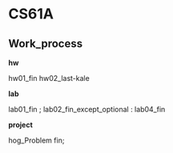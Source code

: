 # CS61A

## Work_process

**hw**

hw01_fin hw02_last-kale

**lab**

lab01_fin ; lab02_fin_except_optional : lab04_fin

**project**

hog_Problem fin;
